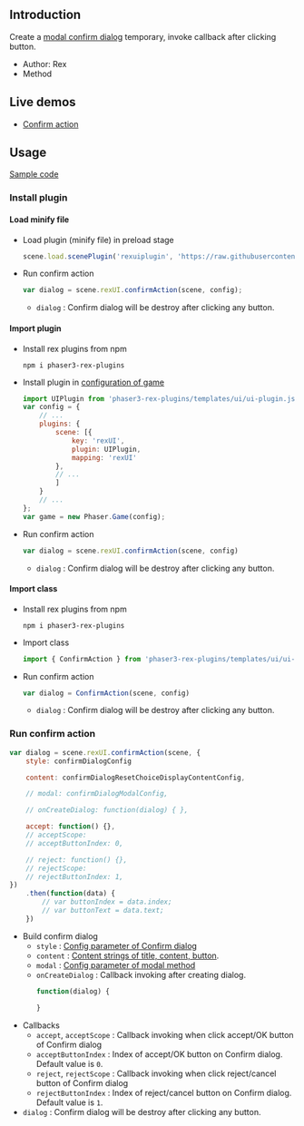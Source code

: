 ## Introduction

Create a [modal confirm dialog](ui-confirmdialog.md) temporary, invoke callback after clicking button.

- Author: Rex
- Method

## Live demos

- [Confirm action](https://codepen.io/rexrainbow/pen/bGZoYgG)

## Usage

[Sample code](https://github.com/rexrainbow/phaser3-rex-notes/tree/master/examples/ui-confirmaction)

### Install plugin

#### Load minify file

- Load plugin (minify file) in preload stage
    ```javascript
    scene.load.scenePlugin('rexuiplugin', 'https://raw.githubusercontent.com/rexrainbow/phaser3-rex-notes/master/dist/rexuiplugin.min.js', 'rexUI', 'rexUI');
    ```
- Run confirm action
    ```javascript
    var dialog = scene.rexUI.confirmAction(scene, config);
    ```
    - `dialog` : Confirm dialog will be destroy after clicking any button.

#### Import plugin

- Install rex plugins from npm
    ```
    npm i phaser3-rex-plugins
    ```
- Install plugin in [configuration of game](game.md#configuration)
    ```javascript
    import UIPlugin from 'phaser3-rex-plugins/templates/ui/ui-plugin.js';
    var config = {
        // ...
        plugins: {
            scene: [{
                key: 'rexUI',
                plugin: UIPlugin,
                mapping: 'rexUI'
            },
            // ...
            ]
        }
        // ...
    };
    var game = new Phaser.Game(config);
    ```
- Run confirm action
    ```javascript
    var dialog = scene.rexUI.confirmAction(scene, config)
    ```
    - `dialog` : Confirm dialog will be destroy after clicking any button.

#### Import class

- Install rex plugins from npm
    ```
    npm i phaser3-rex-plugins
    ```
- Import class
    ```javascript
    import { ConfirmAction } from 'phaser3-rex-plugins/templates/ui/ui-components.js';
    ```
- Run confirm action
    ```javascript
    var dialog = ConfirmAction(scene, config)
    ```
    - `dialog` : Confirm dialog will be destroy after clicking any button.

### Run confirm action

```javascript
var dialog = scene.rexUI.confirmAction(scene, {    
    style: confirmDialogConfig

    content: confirmDialogResetChoiceDisplayContentConfig,

    // modal: confirmDialogModalConfig,

    // onCreateDialog: function(dialog) { },

    accept: function() {},
    // acceptScope: 
    // acceptButtonIndex: 0,

    // reject: function() {},
    // rejectScope: 
    // rejectButtonIndex: 1,
})
    .then(function(data) {
        // var buttonIndex = data.index;
        // var buttonText = data.text;
    })
```

- Build confirm dialog
    - `style` : [Config parameter of Confirm dialog](ui-confirmdialog.md#add-dialog-object)
    - `content` : [Content strings of title, content, button](ui-confirmdialog.md#reset-display-content).
    - `modal` : [Config parameter of modal method](ui-confirmdialog.md#modal)
    - `onCreateDialog` : Callback invoking after creating dialog.
        ```javascript
        function(dialog) {

        }
        ```
- Callbacks
    - `accept`, `acceptScope` : Callback invoking when click accept/OK button of Confirm dialog
    - `acceptButtonIndex` : Index of accept/OK button on Confirm dialog. Default value is `0`.
    - `reject`, `rejectScope` : Callback invoking when click reject/cancel button of Confirm dialog
    - `rejectButtonIndex` : Index of reject/cancel button on Confirm dialog. Default value is `1`.
- `dialog` : Confirm dialog will be destroy after clicking any button.
